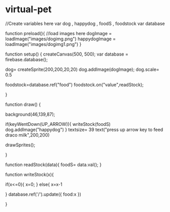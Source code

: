# virtual-pet
//Create variables here
var dog , happydog , foodS , foodstock
var database

function preload(){
  //load images here
  dogImage = loadImage("images/dogimg.png") 
  happydogImage = loadImage("images/dogimg1.png")
}

function setup() {
  createCanvas(500, 500);
  var database = firebase.database();

  dog= createSprite(200,200,20,20)
  dog.addImage(dogImage);
  dog.scale= 0.5

  foodstock=database.ref("food")
  foodstock.on("value",readStock);
  
}


function draw() {  

  background(46,139,87);
  

  if(keyWentDown(UP_ARROW)){
    writeStock(foodS)
    dog.addImage("happydog")
 }
 textsize= 39
 text("press up arrow key to feed draco milk",200,200)

  drawSprites();

  




}



function readStock(data){
foodS= data.val();
}

function writeStock(x){

  if(x<=0){
   x=0;
  } else{
   x=x-1

  }
database.ref('/').update({
  food:x
})


}


